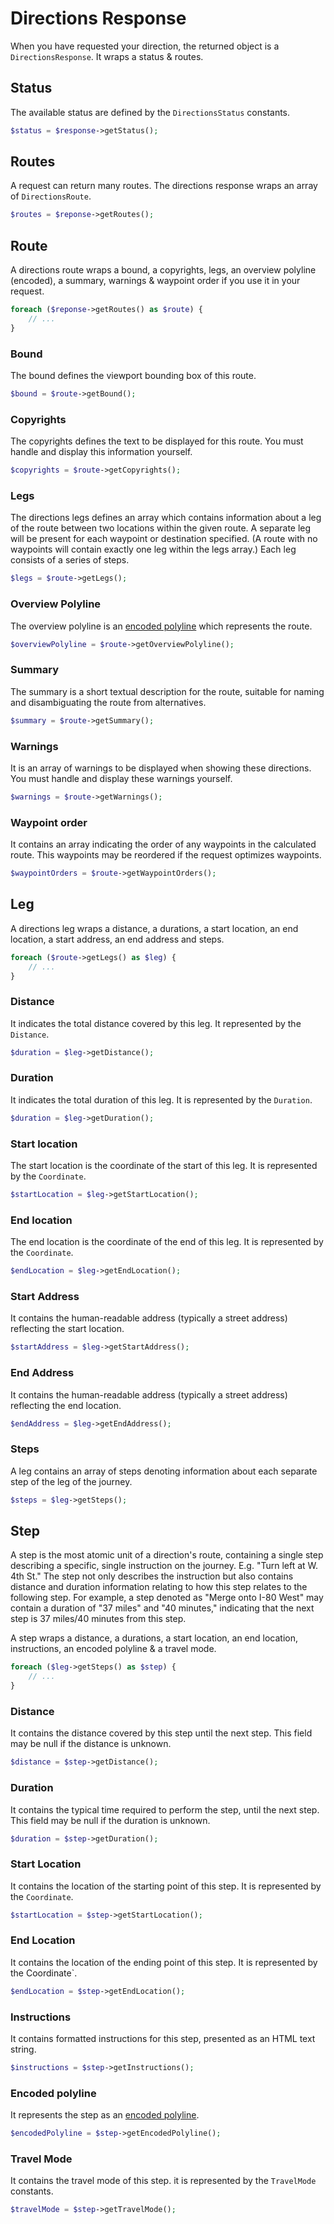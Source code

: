 # Directions Response

When you have requested your direction, the returned object is a `DirectionsResponse`. It wraps a status & routes.

## Status

The available status are defined by the `DirectionsStatus` constants.

``` php
$status = $response->getStatus();
```

## Routes

A request can return many routes. The directions response wraps an array of `DirectionsRoute`.

``` php
$routes = $reponse->getRoutes();
```

## Route

A directions route wraps a bound, a copyrights, legs, an overview polyline (encoded), a summary, warnings & waypoint
order if you use it in your request.

``` php
foreach ($reponse->getRoutes() as $route) {
    // ...
}
```

### Bound

The bound defines the viewport bounding box of this route.

``` php
$bound = $route->getBound();
```

### Copyrights

The copyrights defines the text to be displayed for this route. You must handle and display this information yourself.

``` php
$copyrights = $route->getCopyrights();
```

### Legs

The directions legs defines an array which contains information about a leg of the route between two locations within
the given route. A separate leg will be present for each waypoint or destination specified. (A route with no waypoints
will contain exactly one leg within the legs array.) Each leg consists of a series of steps.

``` php
$legs = $route->getLegs();
```

### Overview Polyline

The overview polyline is an [encoded polyline](/doc/overlay/encoded_polyline.md) which represents the route.

``` php
$overviewPolyline = $route->getOverviewPolyline();
```

### Summary

The summary is a short textual description for the route, suitable for naming and disambiguating the route from
alternatives.

``` php
$summary = $route->getSummary();
```

### Warnings

It is an array of warnings to be displayed when showing these directions. You must handle and display these warnings
yourself.

``` php
$warnings = $route->getWarnings();
```

### Waypoint order

It contains an array indicating the order of any waypoints in the calculated route. This waypoints may be reordered if
the request optimizes waypoints.

``` php
$waypointOrders = $route->getWaypointOrders();
```

## Leg

A directions leg wraps a distance, a durations, a start location, an end location, a start address, an end address and
steps.

``` php
foreach ($route->getLegs() as $leg) {
    // ...
}
```

### Distance

It indicates the total distance covered by this leg. It represented by the `Distance`.

``` php
$duration = $leg->getDistance();
```

### Duration

It indicates the total duration of this leg. It is represented by the `Duration`.

``` php
$duration = $leg->getDuration();
```

### Start location

The start location is the coordinate of the start of this leg. It is represented by the `Coordinate`.

``` php
$startLocation = $leg->getStartLocation();
```

### End location

The end location is the coordinate of the end of this leg. It is represented by the `Coordinate`.

``` php
$endLocation = $leg->getEndLocation();
```

### Start Address

It contains the human-readable address (typically a street address) reflecting the start location.

``` php
$startAddress = $leg->getStartAddress();
```

### End Address

It contains the human-readable address (typically a street address) reflecting the end location.

``` php
$endAddress = $leg->getEndAddress();
```

### Steps

A leg contains an array of steps denoting information about each separate step of the leg of the journey.

``` php
$steps = $leg->getSteps();
```

## Step

A step is the most atomic unit of a direction's route, containing a single step describing a specific, single
instruction on the journey. E.g. "Turn left at W. 4th St." The step not only describes the instruction but also
contains distance and duration information relating to how this step relates to the following step. For example, a
step denoted as "Merge onto I-80 West" may contain a duration of "37 miles" and "40 minutes," indicating that the next
step is 37 miles/40 minutes from this step.

A step wraps a distance, a durations, a start location, an end location, instructions, an encoded polyline &
a travel mode.

``` php
foreach ($leg->getSteps() as $step) {
    // ...
}
```

### Distance

It contains the distance covered by this step until the next step. This field may be null if the distance is
unknown.

``` php
$distance = $step->getDistance();
```

### Duration

It contains the typical time required to perform the step, until the next step. This field may be null if the
duration is unknown.

``` php
$duration = $step->getDuration();
```

### Start Location

It contains the location of the starting point of this step. It is represented by the `Coordinate`.

``` php
$startLocation = $step->getStartLocation();
```

### End Location

It contains the location of the ending point of this step. It is represented by the Coordinate`.

``` php
$endLocation = $step->getEndLocation();
```

### Instructions

It contains formatted instructions for this step, presented as an HTML text string.

``` php
$instructions = $step->getInstructions();
```

### Encoded polyline

It represents the step as an [encoded polyline](/doc/overlay/encoded_polyline.md).

``` php
$encodedPolyline = $step->getEncodedPolyline();
```

### Travel Mode

It contains the travel mode of this step. it is represented by the `TravelMode` constants.

``` php
$travelMode = $step->getTravelMode();
```
